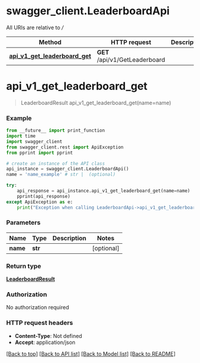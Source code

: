 # swagger_client.LeaderboardApi

All URIs are relative to */*

Method | HTTP request | Description
------------- | ------------- | -------------
[**api_v1_get_leaderboard_get**](LeaderboardApi.md#api_v1_get_leaderboard_get) | **GET** /api/v1/GetLeaderboard | 

# **api_v1_get_leaderboard_get**
> LeaderboardResult api_v1_get_leaderboard_get(name=name)



### Example
```python
from __future__ import print_function
import time
import swagger_client
from swagger_client.rest import ApiException
from pprint import pprint

# create an instance of the API class
api_instance = swagger_client.LeaderboardApi()
name = 'name_example' # str |  (optional)

try:
    api_response = api_instance.api_v1_get_leaderboard_get(name=name)
    pprint(api_response)
except ApiException as e:
    print("Exception when calling LeaderboardApi->api_v1_get_leaderboard_get: %s\n" % e)
```

### Parameters

Name | Type | Description  | Notes
------------- | ------------- | ------------- | -------------
 **name** | **str**|  | [optional] 

### Return type

[**LeaderboardResult**](LeaderboardResult.md)

### Authorization

No authorization required

### HTTP request headers

 - **Content-Type**: Not defined
 - **Accept**: application/json

[[Back to top]](#) [[Back to API list]](../README.md#documentation-for-api-endpoints) [[Back to Model list]](../README.md#documentation-for-models) [[Back to README]](../README.md)

